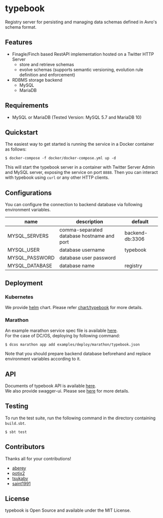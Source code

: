 # typebook
Registry server for persisting and managing data schemas defined in Avro's schema format.


## Features
* Finagle/Finch based RestAPI implementation hosted on a Twitter HTTP Server
  * store and retrieve schemas
  * evolve schemas (supports semantic versioning, evolution rule definition and enforcement)
* RDBMS storage backend
  * MySQL
  * MariaDB



## Requirements
* MySQL or MariaDB (Tested Version: MySQL 5.7 and MariaDB 10)



## Quickstart
The easiest way to get started is running the service in a Docker container as follows:

```
$ docker-compose -f docker/docker-compose.yml up -d
```

This will start the typebook server in a container with Twitter Server Admin and MySQL server, exposing the service on port `8888`.
Then you can interact with typebook using `curl` or any other HTTP clients.



## Configurations
You can configure the connection to backend database via following environment variables.

| name           | description                                 | default                      |
| -------------- | ------------------------------------------- | ---------------------------- |
| MYSQL_SERVERS  | comma-separated database hostname and port  | backend-db:3306              |
| MYSQL_USER     | database username                           | typebook                     |
| MYSQL_PASSWORD | database user password                      |                              |
| MYSQL_DATABASE | database name                               | registry     



## Deployment

### Kubernetes
We provide [helm](https://docs.helm.sh) chart. 
Please refer [chart/typebook](charts/typebook) for more details.


### Marathon
An example marathon service spec file is available [here](examples/deploy/marathon/typebook.json).  
For the case of DC/OS, deploying by following command:

```
$ dcos marathon app add examples/deploy/marathon/typebook.json
```

Note that you should prepare backend database beforehand and replace environment variables according to it.




## API
Documents of typebook API is available [here](server).  
We also provide swagger-ui. Please see [here](docs) for more details.



## Testing
To run the test suite, run the following command in the directory containing `build.sbt`.
```
$ sbt test
```


## Contributors
Thanks all for your contributions!
- [aberey](https://github.com/aberey)
- [potix2](https://github.com/potix2)
- [tsukaby](https://github.com/tsukaby)
- [saint1991](https://github.com/saint1991)



## License 
typebook is Open Source and available under the MIT License.
